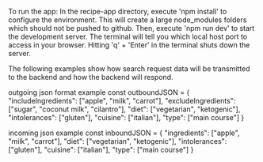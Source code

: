 To run the app:
In the recipe-app directory, execute 'npm install' to configure the environment. This will create a large node_modules folders which should not be pushed to github. 
Then, execute 'npm run dev' to start the development server. The terminal will tell you which local host port to access in your browser. Hitting 'q' + 'Enter' in the terminal shuts down the server.

The following examples show how search request data will be transmitted to the backend and how the backend will respond.

outgoing json format example
const outboundJSON =
{
    "includeIngredients": ["apple", "milk", "carrot"],
    "excludeIngredients": ["sugar", "coconut milk", "cilantro"],
    "diet": ["vegetarian", "ketogenic"],
    "intolerances": ["gluten"],
    "cuisine": ["italian"],
    "type": ["main course"]
}

incoming json example
const inboundJSON = 
{
    "ingredients": ["apple", "milk", "carrot"],
    "diet": ["vegetarian", "ketogenic"],
    "intolerances": ["gluten"],
    "cuisine": ["italian"],
    "type": ["main course"]
}